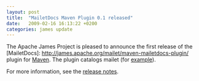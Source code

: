 ```yaml
---
layout: post
title:  "MailetDocs Maven Plugin 0.1 released"
date:   2009-02-16 16:13:22 +0200
categories: james update
---
```


The Apache James Project is pleased to announce the first release of the
[MailetDocs]: http://james.apache.org/mailet/maven-mailetdocs-plugin/ plugin for [Maven][Maven].
The plugin catalogs mailet (for [example][example]).

For more information, see the [release notes][notes].

[Maven]: http://maven.apache.org
[example]: http://james.apache.org/mailet/standard/mailet-report.html
[notes]: http://james.apache.org/mailet/maven-mailetdocs-plugin/release-notes.html